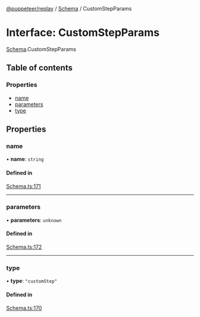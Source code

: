 [@puppeteer/replay](../README.md) / [Schema](../modules/Schema.md) / CustomStepParams

# Interface: CustomStepParams

[Schema](../modules/Schema.md).CustomStepParams

## Table of contents

### Properties

- [name](Schema.CustomStepParams.md#name)
- [parameters](Schema.CustomStepParams.md#parameters)
- [type](Schema.CustomStepParams.md#type)

## Properties

### name

• **name**: `string`

#### Defined in

[Schema.ts:171](https://github.com/puppeteer/replay/blob/main/src/Schema.ts#L171)

---

### parameters

• **parameters**: `unknown`

#### Defined in

[Schema.ts:172](https://github.com/puppeteer/replay/blob/main/src/Schema.ts#L172)

---

### type

• **type**: `"customStep"`

#### Defined in

[Schema.ts:170](https://github.com/puppeteer/replay/blob/main/src/Schema.ts#L170)
